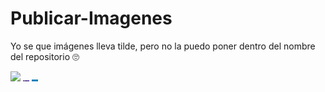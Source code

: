 # Publicar-Imagenes
Yo se que imágenes lleva tilde, pero no la puedo poner dentro del nombre del repositorio 🙄

<img src="./img/personaje-ahdo-color-_2_.ico" width="10px">
<img src="./img/curso.PNG" width="10px">
<img src="./img/seccion-azul.png" width="10px">
